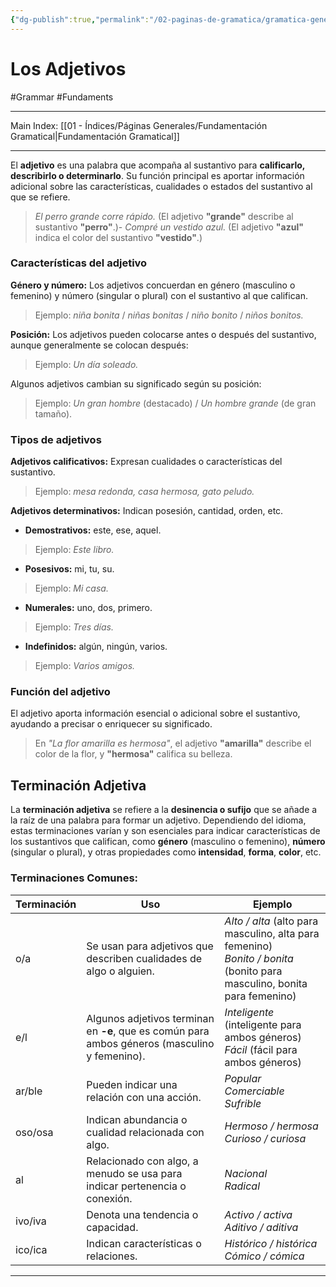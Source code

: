 ```yaml
---
{"dg-publish":true,"permalink":"/02-paginas-de-gramatica/gramatica-general/los-adjetivos/"}
---
```


# Los Adjetivos
#Grammar #Fundaments 
___
Main Index: [[01 - Índices/Páginas Generales/Fundamentación Gramatical\|Fundamentación Gramatical]]
___
El **adjetivo** es una palabra que acompaña al sustantivo para **calificarlo, describirlo o determinarlo**. Su función principal es aportar información adicional sobre las características, cualidades o estados del sustantivo al que se refiere.

>_El perro grande corre rápido._ (El adjetivo **"grande"** describe al sustantivo **"perro"**.)- _Compré un vestido azul._ (El adjetivo **"azul"** indica el color del sustantivo **"vestido"**.)

### Características del adjetivo

**Género y número:**
Los adjetivos concuerdan en género (masculino o femenino) y número (singular o plural) con el sustantivo al que califican.
> Ejemplo: _niña bonita_ / _niñas bonitas_ / _niño bonito_ / _niños bonitos._

**Posición:**
Los adjetivos pueden colocarse antes o después del sustantivo, aunque generalmente se colocan después:
>Ejemplo: _Un día soleado._

Algunos adjetivos cambian su significado según su posición:
>Ejemplo: _Un gran hombre_ (destacado) / _Un hombre grande_ (de gran tamaño).

### Tipos de adjetivos

**Adjetivos calificativos:** Expresan cualidades o características del sustantivo.
>Ejemplo: _mesa redonda, casa hermosa, gato peludo._

**Adjetivos determinativos:** Indican posesión, cantidad, orden, etc.
- **Demostrativos:** este, ese, aquel.
>Ejemplo: _Este libro._

- **Posesivos:** mi, tu, su. 
>Ejemplo: _Mi casa._

- **Numerales:** uno, dos, primero. 
>Ejemplo: _Tres días._

- **Indefinidos:** algún, ningún, varios. 
>Ejemplo: _Varios amigos._

### Función del adjetivo

El adjetivo aporta información esencial o adicional sobre el sustantivo, ayudando a precisar o enriquecer su significado.

>En _"La flor amarilla es hermosa"_, el adjetivo **"amarilla"** describe el color de la flor, y **"hermosa"** califica su belleza.

## Terminación Adjetiva
La **terminación adjetiva** se refiere a la **desinencia o sufijo** que se añade a la raíz de una palabra para formar un adjetivo. Dependiendo del idioma, estas terminaciones varían y son esenciales para indicar características de los sustantivos que califican, como **género** (masculino o femenino), **número** (singular o plural), y otras propiedades como **intensidad**, **forma**, **color**, etc.

### Terminaciones Comunes:

| Terminación | Uso                                                                                           | Ejemplo                                                                                                                    |
| ----------- | --------------------------------------------------------------------------------------------- | -------------------------------------------------------------------------------------------------------------------------- |
| o/a         | Se usan para adjetivos que describen cualidades de algo o alguien.                            | _Alto / alta_ (alto para masculino, alta para femenino)<br>_Bonito / bonita_ (bonito para masculino, bonita para femenino) |
| e/l         | Algunos adjetivos terminan en **-e**, que es común para ambos géneros (masculino y femenino). | _Inteligente_ (inteligente para ambos géneros)  <br>_Fácil_ (fácil para ambos géneros)                                     |
| ar/ble      | Pueden indicar una relación con una acción.                                                   | _Popular_ <br>_Comerciable_ <br>_Sufrible_                                                                                 |
| oso/osa     | Indican abundancia o cualidad relacionada con algo.                                           | _Hermoso / hermosa_   <br>_Curioso / curiosa_                                                                              |
| al          | Relacionado con algo, a menudo se usa para indicar pertenencia o conexión.                    | _Nacional_ <br>_Radical_                                                                                                   |
| ivo/iva     | Denota una tendencia o capacidad.                                                             | _Activo / activa_  <br>_Aditivo / aditiva_                                                                                 |
| ico/ica     | Indican características o relaciones.                                                         | _Histórico / histórica_ <br>_Cómico / cómica_                                                                              |


___
